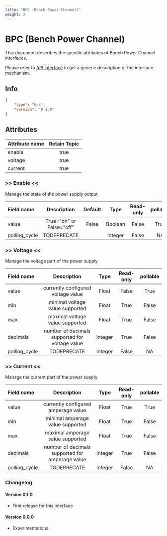 ```yaml
---
title: "BPC (Bench Power Channel)"
weight: 2
---
```


# BPC (Bench Power Channel)

This document describes the specific attributes of Bench Power Channel interfaces.

Please refer to [API interface](/docs/mqtt/core.md) to get a generic description of the interface mechanism.

## Info

```json
{
    "type": "bpc",
    "version": "0.1.0"
}
```

## Attributes

| Attribute name | Retain Topic |
| :------------- | :----------: |
| enable         |     true     |
| voltage        |     true     |
| current        |     true     |

### >> Enable <<

Manage the state of the power supply output

| Field name    |       Description        | Default |  Type   | Read-only | pollable |
| :------------ | :----------------------: | :-----: | :-----: | :-------: | :------: |
| value         | True="on" or False="off" |  False  | Boolean |   False   |   True   |
| polling_cycle | TODEPRECATE              |         | Integer |   False   |    NA    |

### >> Voltage <<

Manage the voltage part of the power supply

| Field name    |                  Description                   |  Type   | Read-only | pollable |
| :------------ | :--------------------------------------------: | :-----: | :-------: | :------: |
| value         |       currently configured voltage value       |  Float  |   False   |   True   |
| min           |        minimal voltage value supported         |  Float  |   True    |  False   |
| max           |        maximal voltage value supported         |  Float  |   True    |  False   |
| decimals      | number of decimals supported for voltage value | Integer |   True    |  False   |
| polling_cycle | TODEPRECATE                                    | Integer |   False   |    NA    |

### >> Current <<

Manage the current part of the power supply

| Field name    |                   Description                   |  Type   | Read-only | pollable |
| :------------ | :---------------------------------------------: | :-----: | :-------: | :------: |
| value         |       currently configured amperage value       |  Float  |   True    |   True   |
| min           |        minimal amperage value supported         |  Float  |   True    |  False   |
| max           |        maximal amperage value supported         |  Float  |   True    |  False   |
| decimals      | number of decimals supported for amperage value | Integer |   True    |  False   |
| polling_cycle | TODEPRECATE                                     | Integer |   False   |    NA    |

### Changelog

#### Version 0.1.0

- First release for this interface

#### Version 0.0.0

- Experimentations

